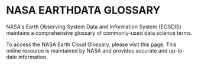 # NASA EARTHDATA GLOSSARY

NASA's Earth Observing System Data and Information System (EOSDIS) maintains a comprehensive glossary of commonly-used data science terms.

To access the NASA Earth Cloud Glossary, please visit this [page](https://www.earthdata.nasa.gov/learn/earth-observation-data-basics/glossary). This online resource is maintained by NASA and provides accurate and up-to-date information.
